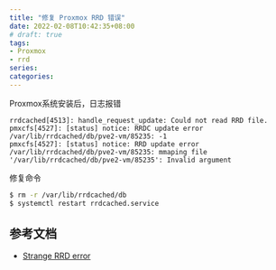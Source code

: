 ```yaml
---
title: "修复 Proxmox RRD 错误"
date: 2022-02-08T10:42:35+08:00
# draft: true
tags:
- Proxmox
- rrd
series:
categories:
---
```


Proxmox系统安装后，日志报错
```log
rrdcached[4513]: handle_request_update: Could not read RRD file.
pmxcfs[4527]: [status] notice: RRDC update error /var/lib/rrdcached/db/pve2-vm/85235: -1
pmxcfs[4527]: [status] notice: RRD update error /var/lib/rrdcached/db/pve2-vm/85235: mmaping file '/var/lib/rrdcached/db/pve2-vm/85235': Invalid argument
```

修复命令
```bash
$ rm -r /var/lib/rrdcached/db
$ systemctl restart rrdcached.service
```

## 参考文档
- [Strange RRD error](https://forum.proxmox.com/threads/strange-rrd-error.102139/post-441801)